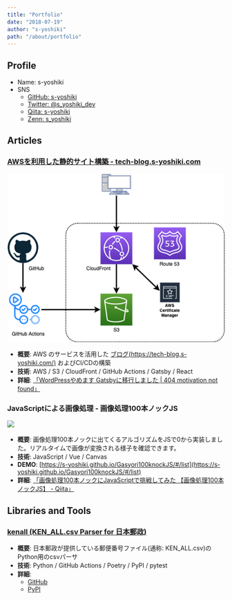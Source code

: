 ```yaml
---
title: "Portfolio"
date: "2018-07-19"
author: "s-yoshiki"
path: "/about/portfolio"
---
```


## Profile

 - Name: s-yoshiki
 - SNS
   - [GitHub: s-yoshiki](https://github.com/s-yoshiki) 
   - [Twitter: @s\_yoshiki\_dev](https://twitter.com/s_yoshiki_dev) 
   - [Qiita: s-yoshiki](https://qiita.com/s-yoshiki) 
   - [Zenn: s_yoshiki](https://zenn.dev/s_yoshiki)

## Articles

### [AWSを利用した静的サイト構築 - tech-blog.s-yoshiki.com](https://tech-blog.s-yoshiki.com/)

![](./tech-blog-s-yoshiki-com.png)

 - **概要**: AWS のサービスを活用した [ブログ(https://tech-blog.s-yoshiki.com/)](https://tech-blog.s-yoshiki.com/) およびCI/CDの構築 
 - **技術**: AWS / S3 / CloudFront / GitHub Actions / Gatsby / React
 - **詳細**: [「WordPressやめます Gatsbyに移行しました | 404 motivation not found」](https://tech-blog.s-yoshiki.com/entry/192)


### JavaScriptによる画像処理 - 画像処理100本ノックJS

![](https://qiita-image-store.s3.ap-northeast-1.amazonaws.com/0/82419/8c282e87-e882-1c82-5c55-ba0814b0dea3.gif)

 - **概要**: 画像処理100本ノックに出てくるアルゴリズムをJSで0から実装しました。リアルタイムで画像が変換される様子を確認できます。 
 - **技術**: JavaScript / Vue / Canvas
 - **DEMO**: [https://s-yoshiki.github.io/Gasyori100knockJS/#/list](https://s-yoshiki.github.io/Gasyori100knockJS/#/list)
 - **詳細**: [「画像処理100本ノックにJavaScriptで挑戦してみた 【画像処理100本ノックJS】 - Qiita」](https://qiita.com/s-yoshiki/items/17186aa06651b7c6efd7)

## Libraries and Tools

### [kenall (KEN_ALL.csv Parser for 日本郵政)](https://github.com/s-yoshiki/kenall)

 - **概要**: 日本郵政が提供している郵便番号ファイル(通称: KEN_ALL.csv)のPython用のcsvパーサ
 - **技術**: Python / GitHub Actions / Poetry / PyPI / pytest
 - **詳細**: 
   - [GitHub](https://github.com/s-yoshiki/kenall)
   - [PyPI](https://pypi.org/project/kenall/)